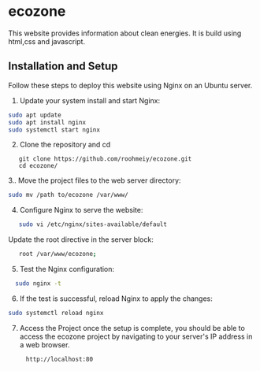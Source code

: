 # ecozone
This website provides information about clean energies. It is build using html,css and javascript.

## Installation and Setup

Follow these steps to deploy this website using Nginx on an Ubuntu server.
1.  Update your system install and start Nginx:
   ```bash
   sudo apt update
   sudo apt install nginx
  sudo systemctl start nginx
```
2. Clone the repository and cd 
```
   git clone https://github.com/roohmeiy/ecozone.git
   cd ecozone/
```
3.. Move the project files to the web server directory:
```bash
sudo mv /path to/ecozone /var/www/
```

4. Configure Nginx to serve the website:
```bash
   sudo vi /etc/nginx/sites-available/default
```
   Update the root directive in the server block:
```bash
   root /var/www/ecozone;
```

5. Test the Nginx configuration:
```bash
  sudo nginx -t
  ```

6. If the test is successful, reload Nginx to apply the changes:
  ```bash
sudo systemctl reload nginx
```
7. Access the Project once the setup is complete, you should be able to access the ecozone project by navigating to your server's IP address in a web browser.
```bash
     http://localhost:80
```
